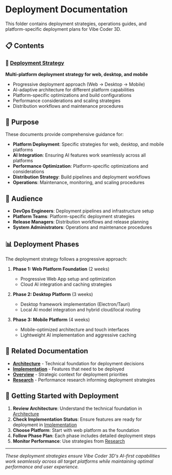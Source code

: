 # Deployment Documentation

This folder contains deployment strategies, operations guides, and platform-specific deployment plans for Vibe Coder 3D.

## 📋 Contents

### 🚀 [Deployment Strategy](./8-1-deployment-strategy)

**Multi-platform deployment strategy for web, desktop, and mobile**

- Progressive deployment approach (Web → Desktop → Mobile)
- AI-adaptive architecture for different platform capabilities
- Platform-specific optimizations and build configurations
- Performance considerations and scaling strategies
- Distribution workflows and maintenance procedures

## 🎯 Purpose

These documents provide comprehensive guidance for:

- **Platform Deployment**: Specific strategies for web, desktop, and mobile platforms
- **AI Integration**: Ensuring AI features work seamlessly across all platforms
- **Performance Optimization**: Platform-specific optimizations and considerations
- **Distribution Strategy**: Build pipelines and deployment workflows
- **Operations**: Maintenance, monitoring, and scaling procedures

## 👥 Audience

- **DevOps Engineers**: Deployment pipelines and infrastructure setup
- **Platform Teams**: Platform-specific deployment strategies
- **Release Managers**: Distribution workflows and release planning
- **System Administrators**: Operations and maintenance procedures

## 📊 Deployment Phases

The deployment strategy follows a progressive approach:

1. **Phase 1: Web Platform Foundation** (2 weeks)

   - Progressive Web App setup and optimization
   - Cloud AI integration and caching strategies

2. **Phase 2: Desktop Platform** (3 weeks)

   - Desktop framework implementation (Electron/Tauri)
   - Local AI model integration and hybrid cloud/local routing

3. **Phase 3: Mobile Platform** (4 weeks)
   - Mobile-optimized architecture and touch interfaces
   - Lightweight AI implementation and aggressive caching

## 🔗 Related Documentation

- **[Architecture](../architecture/)** - Technical foundation for deployment decisions
- **[Implementation](../implementation/)** - Features that need to be deployed
- **[Overview](../overview/)** - Strategic context for deployment priorities
- **[Research](../research/)** - Performance research informing deployment strategies

## 🚀 Getting Started with Deployment

1. **Review Architecture**: Understand the technical foundation in [Architecture](../architecture/)
2. **Check Implementation Status**: Ensure features are ready for deployment in [Implementation](../implementation/)
3. **Choose Platform**: Start with web platform as the foundation
4. **Follow Phase Plan**: Each phase includes detailed deployment steps
5. **Monitor Performance**: Use strategies from [Research](../research/performance-tips.md)

---

_These deployment strategies ensure Vibe Coder 3D's AI-first capabilities work seamlessly across all target platforms while maintaining optimal performance and user experience._
